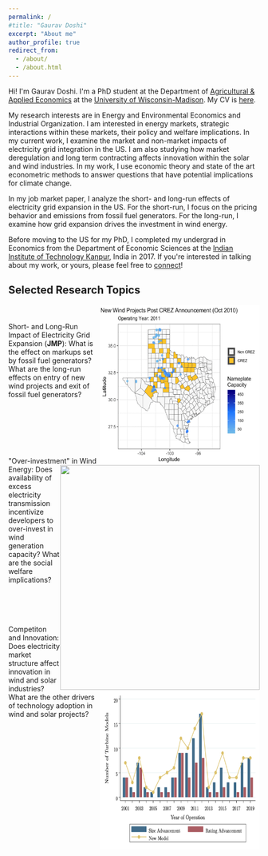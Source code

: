 ```yaml
---
permalink: /
#title: "Gaurav Doshi"
excerpt: "About me"
author_profile: true
redirect_from: 
  - /about/
  - /about.html
---
```


Hi! I'm Gaurav Doshi. I'm a PhD student at the Department of [Agricultural & Applied Economics](https://aae.wisc.edu/) at the [University of Wisconsin-Madison](https://www.wisc.edu/). My CV is [here](http://gdoshi2.github.io/files/CV.pdf).

My research interests are in Energy and Environmental Economics and Industrial Organization. I am interested in energy markets, strategic interactions within these markets, their policy and welfare implications. In my current work, I examine the market and non-market impacts of electricity grid integration in the US. I am also studying how market deregulation and long term contracting affects innovation within the solar and wind industries. In my work, I use economic theory and state of the art econometric methods to answer questions that have potential implications for climate change.  

In my job market paper, I analyze the short- and long-run effects of electricity grid expansion in the US. For the short-run, I focus on the pricing behavior and emissions from fossil fuel generators. For the long-run, I examine how grid expansion drives the investment in wind energy. 

Before moving to the US for my PhD, I completed my undergrad in Economics from the Department of Economic Sciences at the [Indian Institute of Technology Kanpur](https://www.iitk.ac.in/), India in 2017. If you're interested in talking about my work, or yours, please feel free to [connect](mailto:gdoshi2@wisc.edu)!

Selected Research Topics
----
<img align="right" width="320" height="320" src="images/new_projects.gif">  <br/> <br/>
Short- and Long-Run Impact of Electricity Grid Expansion (**JMP**): What is the effect on markups set by fossil fuel generators? What are the long-run effects on entry of new wind projects and exit of fossil fuel generators? <br/>
<br/><br/><br/><br/>

<img align="right" width="400" height="450" src="images/wind_curtailment.gif">  <br/> <br/>
"Over-investment" in Wind Energy: Does availability of excess electricity transmission incentivize developers to over-invest in wind generation capacity? What are the social welfare implications? 
<br/> <br/> <br/> <br/>

<img align="right" width="320" height="320" src="images/new_models_advancements.png">  <br/>
Competiton and Innovation: Does electricity market structure affect innovation in wind and solar industries? What are the other drivers of technology adoption in wind and solar projects? <br/> <br/>
